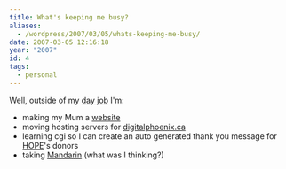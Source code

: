 ```yaml
---
title: What's keeping me busy?
aliases:
  - /wordpress/2007/03/05/whats-keeping-me-busy/
date: 2007-03-05 12:16:18
year: "2007"
id: 4
tags:
  - personal
---
```


Well, outside of my [day job](https://www.bcit.ca/facultystaff/bios/1431805) I'm:

* making my Mum a [website](http://barbhobson.ca)
* moving hosting servers for [digitalphoenix.ca](http://digitalphoenix.ca)
* learning cgi so I can create an auto generated thank you message for [HOPE](http://www.hope-international.com)'s donors
* taking [Mandarin](https://www.bcit.ca/study/courses/cint1110) (what was I thinking?)
